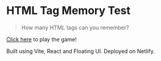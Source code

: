 # HTML Tag Memory Test

> How many HTML tags can you remember?

[Click here](https://html-tag-memory-test.netlify.app) to play the game!

Built using Vite, React and Floating UI. Deployed on Netlify.
